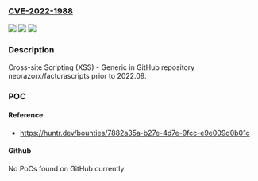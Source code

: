### [CVE-2022-1988](https://cve.mitre.org/cgi-bin/cvename.cgi?name=CVE-2022-1988)
![](https://img.shields.io/static/v1?label=Product&message=neorazorx%2Ffacturascripts&color=blue)
![](https://img.shields.io/static/v1?label=Version&message=n%2Fa&color=blue)
![](https://img.shields.io/static/v1?label=Vulnerability&message=CWE-79%20Improper%20Neutralization%20of%20Input%20During%20Web%20Page%20Generation%20('Cross-site%20Scripting')&color=brighgreen)

### Description

Cross-site Scripting (XSS) - Generic in GitHub repository neorazorx/facturascripts prior to 2022.09.

### POC

#### Reference
- https://huntr.dev/bounties/7882a35a-b27e-4d7e-9fcc-e9e009d0b01c

#### Github
No PoCs found on GitHub currently.

